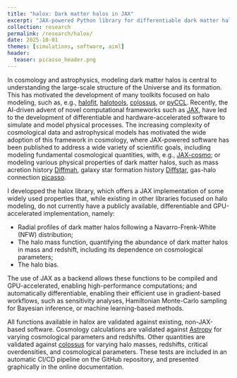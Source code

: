 ```yaml
---
title: "halox: Dark matter halos in JAX"
excerpt: "JAX-powered Python library for differentiable dark matter halo property and mass function calculations."
collection: research
permalink: /research/halox/
date: 2025-10-01
themes: [simulations, software, aiml]
header:
  teaser: picasso_header.png
---
```


In cosmology and astrophysics, modeling dark matter halos is central to understanding the large-scale structure of the Universe and its formation. This has motivated the development of many toolkits focused on halo modeling, such as, e.g., [halofit](https://github.com/robsmith155/halofit), [halotools](https://github.com/astropy/halotools), [colossus](https://bdiemer.bitbucket.io/colossus/), or [pyCCL](https://github.com/LSSTDESC/CCL). Recently, the AI-driven advent of novel computational frameworks such as [JAX](https://github.com/google/jax), have led to the development of differentiable and hardware-accelerated software to simulate and model physical processes. The increasing complexity of cosmological data and astrophysical models has motivated the wide adoption of this framework in cosmology, where JAX-powered software has been published to address a wide variety of scientific goals, including modeling fundamental cosmological quantities, with, e.g., [JAX-cosmo](https://github.com/DifferentiableUniverseInitiative/jax_cosmo);  or modeling various physical properties of dark matter halos, such as mass acretion history [Diffmah](https://github.com/ArgonneCPAC/diffmah), galaxy star formation history [Diffstar](https://github.com/ArgonneCPAC/diffstar), gas-halo connection [picasso](https://github.com/fkeruzore/picasso).

I developped the halox library, which offers a JAX implementation of some widely used properties that, while existing in other libraries focused on halo modeling, do not currently have a publicly available, differentiable and GPU-accelerated implementation, namely:

* Radial profiles of dark matter halos following a Navarro-Frenk-White (NFW) distribution;
* The halo mass function, quantifying the abundance of dark matter halos in mass and redshift, including its dependence on cosmological parameters;
* The halo bias.

The use of JAX as a backend allows these functions to be compiled and GPU-accelerated, enabling high-performance computations; and automatically differentiable, enabling their efficient use in gradient-based workflows, such as sensitivity analyses, Hamiltonian Monte-Carlo sampling for Bayesian inference, or machine learning-based methods.

All functions available in halox are validated against existing, non-JAX-based software. Cosmology calculations are validated against [Astropy](https://github.com/astropy/astropy) for varying cosmological parameters and redshifts. Other quantities are validated against [colossus](https://bdiemer.bitbucket.io/colossus/) for varying halo masses, redshifts, critical overdensities, and cosmological parameters. These tests are included in an automatic CI/CD pipeline on the GitHub repository, and presented graphically in the online documentation.
